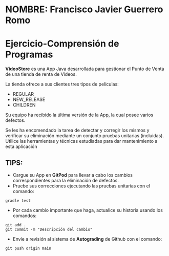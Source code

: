 # **NOMBRE:** Francisco Javier Guerrero Romo

# **Ejercicio-Comprensión de Programas**
**VideoStore** es una App Java desarrollada para gestionar el Punto de Venta de una tienda de renta de Videos.

La tienda ofrece a sus clientes tres tipos de películas:

* REGULAR
* NEW_RELEASE
* CHILDREN

Su equipo ha recibido la última versión de la App, la cual posee varios defectos. 

Se les ha encomendado la tarea de detectar y corregir los mismos y verificar su eliminación mediante un conjunto pruebas unitarias (incluidas). 
Utilice las herramientas y técnicas estudiadas para dar mantenimiento a esta aplicación

## TIPS:
* Cargue su App en **GitPod** para llevar a cabo los cambios correspondientes para la eliminación de defectos.
* Pruebe sus correcciones ejecutando las pruebas unitarias con el comando:

```
gradle test
```

* Por cada cambio importante que haga, actualice su historia usando los comandos:

```
git add .
git commit -m "Descripción del cambio"
```

* Envíe a revisión al sistema de **Autograding** de Github con el comando:

```
git push origin main
```
